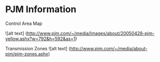 PJM Information
========================================================

Control Area Map

![alt text] (http://www.pjm.com/~/media/Images/about/20050428-pjm-yellow.ashx?w=792&h=592&as=1)


Transmission Zones
![alt text] (http://www.pjm.com/~/media/about-pjm/pjm-zones.ashx)

